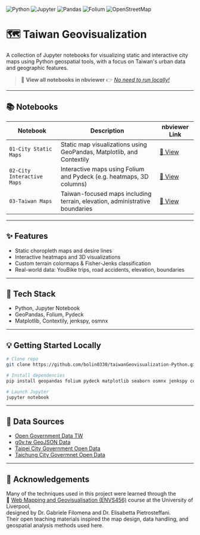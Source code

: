 ![Python](https://img.shields.io/badge/Python-FFD43B?style=for-the-badge&logo=python&logoColor=blue)
![Jupyter](https://img.shields.io/badge/Jupyter-F37626.svg?&style=for-the-badge&logo=Jupyter&logoColor=white)
![Pandas](https://img.shields.io/badge/Pandas-2C2D72?style=for-the-badge&logo=pandas&logoColor=white)
![Folium](https://img.shields.io/badge/Folium-77B829?style=for-the-badge&logo=folium&logoColor=white)
![OpenStreetMap](https://img.shields.io/badge/OpenStreetMap-7EBC6F?style=for-the-badge&logo=OpenStreetMap&logoColor=white)
# 🗺️ Taiwan Geovisualization

A collection of Jupyter notebooks for visualizing static and interactive city maps using Python geospatial tools, with a focus on Taiwan's urban data and geographic features.

> 📘 **View all notebooks in nbviewer** 👉 [_No need to run locally!_](https://nbviewer.org/github/bolin0330/taiwanGeovisualization-Python/tree/main/)

---

## 📚 Notebooks

| Notebook | Description | nbviewer Link |
|----------|-------------|----------------|
| `01-City Static Maps` | Static map visualizations using GeoPandas, Matplotlib, and Contextily | [🔗 View](https://nbviewer.org/github/bolin0330/taiwanGeovisualization-Python/blob/main/01-City%20Static%20Maps.ipynb) |
| `02-City Interactive Maps` | Interactive maps using Folium and Pydeck (e.g. heatmaps, 3D columns) | [🔗 View](https://nbviewer.org/github/bolin0330/taiwanGeovisualization-Python/blob/main/02-City%20Interactive%20Maps.ipynb)
| `03-Taiwan Maps` | Taiwan-focused maps including terrain, elevation, administrative boundaries | [🔗 View](https://nbviewer.org/github/bolin0330/taiwanGeovisualization-Python/blob/main/03-Taiwan%20Maps.ipynb) |

---

## ✨ Features

- Static choropleth maps and desire lines
- Interactive heatmaps and 3D visualizations
- Custom terrain colormaps & Fisher-Jenks classification
- Real-world data: YouBike trips, road accidents, elevation, boundaries

---

## 🧰 Tech Stack

- Python, Jupyter Notebook
- GeoPandas, Folium, Pydeck
- Matplotlib, Contextily, jenkspy, osmnx

---


## 💡 Getting Started Locally

```bash
# Clone repo
git clone https://github.com/bolin0330/taiwanGeovisualization-Python.git

# Install dependencies
pip install geopandas folium pydeck matplotlib seaborn osmnx jenkspy contextily

# Launch Jupyter
jupyter notebook
```

---

## 📌 Data Sources

- [Open Government Data TW](https://data.gov.tw/)
- [g0v.tw GeoJSON Data](https://github.com/g0v/twgeojson)
- [Taipei City Government Open Data](https://data.taipei/)
- [Taichung City Govermnet Open Data](https://opendata.taichung.gov.tw/)

---

## 🏫 Acknowledgements

Many of the techniques used in this project were learned through the  
📘 [Web Mapping and Geovisualisation (ENVS456)](https://github.com/GDSL-UL/wma) course at the University of Liverpool,  
designed by Dr. Gabriele Filomena and Dr. Elisabetta Pietrosteffani.  
Their open teaching materials inspired the map design, data handling, and geospatial analysis methods used here.